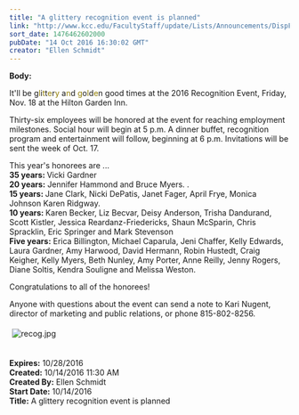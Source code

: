 ```yaml
---
title: "A glittery recognition event is planned"
link: "http://www.kcc.edu/FacultyStaff/update/Lists/Announcements/DispForm.aspx?ID=2312"
sort_date: 1476462602000
pubDate: "14 Oct 2016 16:30:02 GMT"
creator: "Ellen Schmidt"
---
```


<div><b>Body:</b> <div class="ExternalClassD286D0021B754AD4915D6549899FE49E"><p>​It'll be g<span style="color:#927f03">l</span>i<span style="color:#927f03">t</span>t<span style="color:#927f03">e</span>r<span style="color:#927f03">y</span> a<span style="color:#927f03">n</span>d <span style="color:#927f03">g</span>o<span style="color:#927f03">l</span>d<span style="color:#927f03">e</span>n good times at the 2016 Recognition Event, Friday, Nov. 18 at the Hilton Garden Inn.</p>
<p>Thirty-six employees will be honored at the event for reaching employment milestones. Social hour will begin at 5 p.m. A dinner buffet, recognition program and entertainment will follow, beginning at 6 p.m. Invitations will be sent the week of Oct. 17.</p>
<p>This year's honorees are ... <br /><strong>35 years: </strong>Vicki Gardner<br /><strong>20 years:</strong> Jennifer Hammond and Bruce Myers. .<br /><strong>15 years: </strong>Jane Clark, Nicki DePatis, Janet Fager, April Frye, Monica Johnson Karen Ridgway.<br /><strong>10 years: </strong>Karen Becker, Liz Becvar, Deisy Anderson, Trisha Dandurand, Scott Kistler, Jessica Reardanz-Friedericks, Shaun McSparin, Chris Spracklin, Eric Springer and Mark Stevenson<br /><strong>Five years:</strong> Erica Billington, Michael Caparula, Jeni Chaffer, Kelly Edwards, Laura Gardner, Amy Harwood, David Hermann, Robin Hustedt, Craig Keigher, Kelly Myers, Beth Nunley, Amy Porter, Anne Reilly, Jenny Rogers, Diane Soltis, Kendra Souligne and Melissa Weston.</p>
<p>Congratulations to all of the honorees!</p>
<p>Anyone with questions about the event can send a note to Kari Nugent, director of marketing and public relations, or phone 815-802-8256.</p>
<p><img alt="recog.jpg" src="/FacultyStaff/update/Documents/recog.jpg" style="margin:5px" /><br /><br /></p></div></div>
<div><b>Expires:</b> 10/28/2016</div>
<div><b>Created:</b> 10/14/2016 11:30 AM</div>
<div><b>Created By:</b> Ellen Schmidt</div>
<div><b>Start Date:</b> 10/14/2016</div>
<div><b>Title:</b> A glittery recognition event is planned</div>

